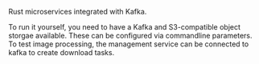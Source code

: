 
Rust microservices integrated with Kafka.

To run it yourself, you need to have a Kafka and S3-compatible object storgae available. These can be configured via commandline parameters.
To test image processing, the management service can be connected to kafka to create download tasks.
